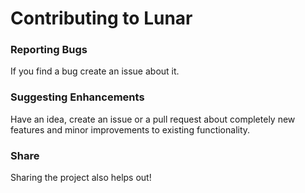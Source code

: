 # Contributing to Lunar

### Reporting Bugs

If you find a bug create an issue about it.

### Suggesting Enhancements

Have an idea, create an issue or a pull request about completely new features and minor improvements to existing functionality.

### Share

Sharing the project also helps out!
